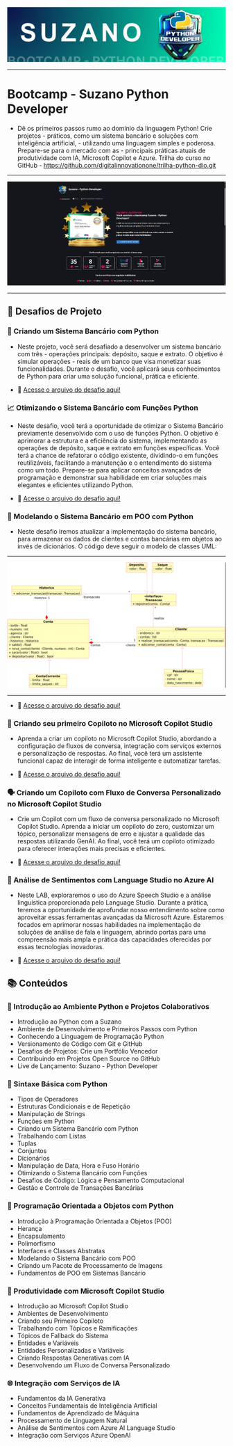 <img src="./public/Suzano-bootcamp.jpg" alt="Suzano Python Developer">

---

# Bootcamp - Suzano Python Developer
- Dê os primeiros passos rumo ao domínio da linguagem Python! Crie projetos - práticos, como um sistema bancário e soluções com inteligência artificial, - utilizando uma linguagem simples e poderosa. Prepare-se para o mercado com as - principais práticas atuais de produtividade com IA, Microsoft Copilot e Azure. Trilha do curso no GitHub - https://github.com/digitalinnovationone/trilha-python-dio.git

---

<img src="./public/Conclusao.png" alt="Conclusão do bootcamp e informações, DIO">

---

## 🚀 Desafios de Projeto

### 💼 Criando um Sistema Bancário com Python
- Neste projeto, você será desafiado a desenvolver um sistema bancário com três - operações principais: depósito, saque e extrato. O objetivo é simular operações - reais de um banco que visa monetizar suas funcionalidades.
Durante o desafio, você aplicará seus conhecimentos de Python para criar uma solução funcional, prática e eficiente.

- 📄 [Acesse o arquivo do desafio aqui!](./Sintaxe%20Básica%20com%20Python/Desafio%20de%20Projeto%20-%20Criando%20um%20Sistema%20Bancário%20com%20Python/desafio_criando_um_sistema_bancario_com_python.py)

### 📈 Otimizando o Sistema Bancário com Funções Python
- Neste desafio, você terá a oportunidade de otimizar o Sistema Bancário previamente desenvolvido com o uso de funções Python. O objetivo é aprimorar a estrutura e a eficiência do sistema, implementando as operações de depósito, saque e extrato em funções específicas. Você terá a chance de refatorar o código existente, dividindo-o em funções reutilizáveis, facilitando a manutenção e o entendimento do sistema como um todo. Prepare-se para aplicar conceitos avançados de programação e demonstrar sua habilidade em criar soluções mais elegantes e eficientes utilizando Python.

- 📄 [Acesse o arquivo do desafio aqui!](./Trabalhando%20com%20coleções%20em%20Python//DESAFIO%20-%20Otimizando%20o%20Sistema%20Bancário%20com%20Funções%20Python/desafio_otimizando_um_sistema_bancario_com_funcoes_python.py)

### 🏦 Modelando o Sistema Bancário em POO com Python
- Neste desafio iremos atualizar a implementação do sistema bancário, para armazenar os dados de clientes e contas bancárias em objetos ao invés de dicionários. O código deve seguir o modelo de classes UML:

---
<img src="./Programação Orientada a Objetos com Python/Desafio de projeto - Modelando o Sistema Bancário em POO com Python/DOCS/Trilha Python - desafio.png" alt="Diagrama UML">

---

- 📄 [Acesse o arquivo do desafio aqui!](./Programação%20Orientada%20a%20Objetos%20com%20Python/Desafio%20de%20projeto%20-%20Modelando%20o%20Sistema%20Bancário%20em%20POO%20com%20Python/desafio_de_projeto-modelando_o_sistema_bancario_em_poo_com_python.py)

### 🤖 Criando seu primeiro Copiloto no Microsoft Copilot Studio
- Aprenda a criar um copiloto no Microsoft Copilot Studio, abordando a configuração de fluxos de conversa, integração com serviços externos e personalização de respostas. Ao final, você terá um assistente funcional capaz de interagir de forma inteligente e automatizar tarefas.

- 📄 [Acesse o arquivo do desafio aqui!](./Produtividade%20com%20Microsoft%20Copilot/Desafio%20de%20Projeto%20-%20Criando%20seu%20primeiro%20Copiloto%20com%20Microsoft%20Copilot%20Studio/Desafio%20de%20Projeto%20-%20Criando%20seu%20primeiro%20Copiloto.md)

### 🗣️ Criando um Copiloto com Fluxo de Conversa Personalizado no Microsoft Copilot Studio

- Crie um Copilot com um fluxo de conversa personalizado no Microsoft Copilot Studio. Aprenda a iniciar um copiloto do zero, customizar um tópico, personalizar mensagens de erro e ajustar a qualidade das respostas utilizando GenAI. Ao final, você terá um copiloto otimizado para oferecer interações mais precisas e eficientes.

- 📄 [Acesse o arquivo do desafio aqui!](./Produtividade%20com%20Microsoft%20Copilot/Desafio%20de%20Projeto%20-%20Criando%20um%20Copiloto%20com%20Fluxo%20de%20Conversa%20Personalizado%20no%20Microsoft%20Copilot%20Studio/Desafio%20de%20Projeto%20-%20Criando%20um%20Copiloto.md)

### 🧠 Análise de Sentimentos com Language Studio no Azure AI

- Neste LAB, exploraremos o uso do Azure Speech Studio e a análise linguística proporcionada pelo Language Studio. Durante a prática, teremos a oportunidade de aprofundar nosso entendimento sobre como aproveitar essas ferramentas avançadas da Microsoft Azure. Estaremos focados em aprimorar nossas habilidades na implementação de soluções de análise de fala e linguagem, abrindo portas para uma compreensão mais ampla e prática das capacidades oferecidas por essas tecnologias inovadoras.

- 📄 [Acesse o arquivo do desafio aqui!](./Integrando%20com%20Serviços%20de%20IA/Desafio%20de%20Projeto%20-%20Análise%20de%20Sentimentos%20com%20Language%20Studio%20no%20Azure%20AI/Análise%20de%20Sentimentos%20com%20Language%20Studio%20no%20Azure%20AI.md)

## 📚 Conteúdos
### 🔰 Introdução ao Ambiente Python e Projetos Colaborativos
- Introdução ao Python com a Suzano
- Ambiente de Desenvolvimento e Primeiros Passos com Python
- Conhecendo a Linguagem de Programação Python
- Versionamento de Código com Git e GitHub
- Desafios de Projetos: Crie um Portfólio Vencedor
- Contribuindo em Projetos Open Source no GitHub
- Live de Lançamento: Suzano - Python Developer
### 🐍 Sintaxe Básica com Python
- Tipos de Operadores
- Estruturas Condicionais e de Repetição
- Manipulação de Strings
- Funções em Python
- Criando um Sistema Bancário com Python
- Trabalhando com Listas
- Tuplas
- Conjuntos
- Dicionários
- Manipulação de Data, Hora e Fuso Horário
- Otimizando o Sistema Bancário com Funções
- Desafios de Código: Lógica e Pensamento Computacional
- Gestão e Controle de Transações Bancárias
### 🧱 Programação Orientada a Objetos com Python
- Introdução à Programação Orientada a Objetos (POO)
- Herança
- Encapsulamento
- Polimorfismo
- Interfaces e Classes Abstratas
- Modelando o Sistema Bancário com POO
- Criando um Pacote de Processamento de Imagens
- Fundamentos de POO em Sistemas Bancário
### 🤖 Produtividade com Microsoft Copilot Studio
- Introdução ao Microsoft Copilot Studio
- Ambientes de Desenvolvimento
- Criando seu Primeiro Copiloto
- Trabalhando com Tópicos e Ramificações
- Tópicos de Fallback do Sistema
- Entidades e Variáveis
- Entidades Personalizadas e Variáveis
- Criando Respostas Generativas com IA
- Desenvolvendo um Fluxo de Conversa Personalizado
### 🌐 Integração com Serviços de IA
- Fundamentos da IA Generativa
- Conceitos Fundamentais de Inteligência Artificial
- Fundamentos de Aprendizado de Máquina
- Processamento de Linguagem Natural
- Análise de Sentimentos com Azure AI Language Studio
- Integração com Serviços Azure OpenAI